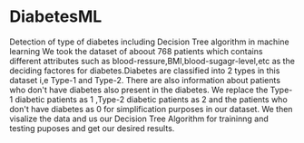 # DiabetesML
Detection of type of diabetes including Decision Tree algorithm in machine learning
We took the dataset of aboout 768 patients which contains different attributes such as blood-ressure,BMI,blood-sugagr-level,etc as the 
deciding factores for diabetes.Diabetes are classified into 2 types in this dataset i,e Type-1 and Type-2.
There are also information about patients who don't have diabetes also present in the diabetes.
We replace the Type-1 diabetic patients as 1 ,Type-2 diabetic patients as 2 and the patients who don't have diabetes as 0
for simplification purposes in our dataset.
We then visalize the data and us our Decision Tree Algorithm for traininng and testing puposes and get our desired results.
